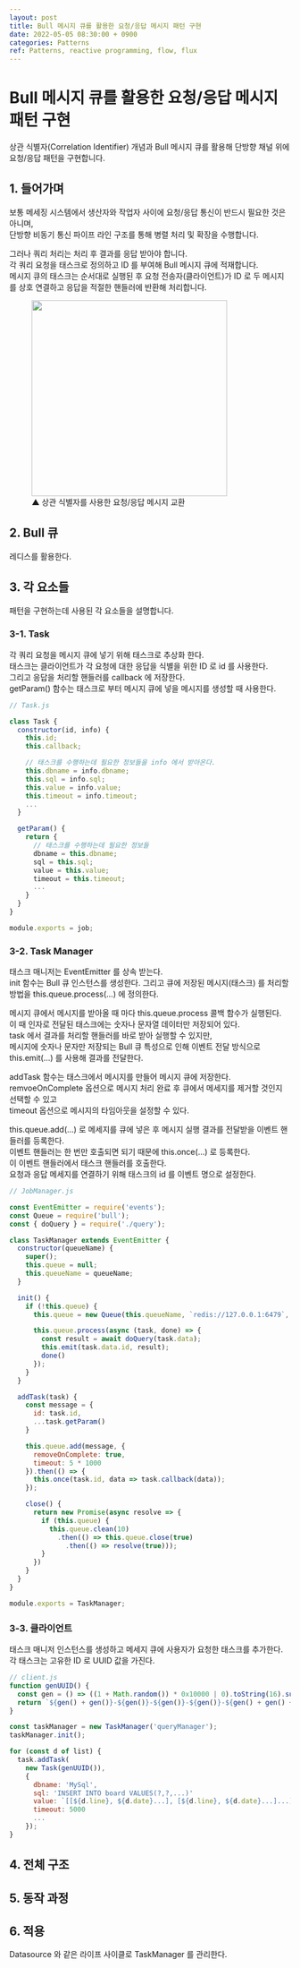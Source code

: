 ```yaml
---
layout: post
title: Bull 메시지 큐를 활용한 요청/응답 메시지 패턴 구현
date: 2022-05-05 08:30:00 + 0900
categories: Patterns
ref: Patterns, reactive programming, flow, flux
---
```


# Bull 메시지 큐를 활용한 요청/응답 메시지 패턴 구현
상관 식별자(Correlation Identifier) 개념과 Bull 메시지 큐를 활용해 단방향 채널 위에 요청/응답 패턴을 구현합니다.   

## 1. 들어가며
보통 메세징 시스템에서 생산자와 작업자 사이에 요청/응답 통신이 반드시 필요한 것은 아니며,   
단방향 비동기 통신 파이프 라인 구조를 통해 병렬 처리 및 확장을 수행합니다.    

그러나 쿼리 처리는 처리 후 결과를 응답 받아야 합니다.    
각 쿼리 요청을 태스크로 정의하고 ID 를 부여해 Bull 메시지 큐에 적재합니다.   
메시지 큐의 태스크는 순서대로 실행된 후 요청 전송자(클라이언트)가 ID 로 두 메시지를 상호 연결하고 응답을 적절한 핸들러에 반환해 처리합니다.    

<figure>
  <img src="https://user-images.githubusercontent.com/13375810/166848517-0d575c29-d826-4d2b-bcaa-a0be8d2fc7e0.png" height="350" />
  <figcaption>▲ 상관 식별자를 사용한 요청/응답 메시지 교환</figcaption>
</figure>

## 2. Bull 큐
레디스를 활용한다.

## 3. 각 요소들
패턴을 구현하는데 사용된 각 요소들을 설명합니다.
### 3-1. Task
각 쿼리 요청을 메시지 큐에 넣기 위해 태스크로 추상화 한다.   
태스크는 클라이언트가 각 요청에 대한 응답을 식별을 위한 ID 로 id 를 사용한다.   
그리고 응답을 처리할 핸들러를 callback 에 저장한다.   
getParam() 함수는 태스크로 부터 메시지 큐에 넣을 메시지를 생성할 때 사용한다.   

```javascript
// Task.js

class Task {
  constructor(id, info) {
    this.id;
    this.callback;

    // 태스크를 수행하는데 필요한 정보들을 info 에서 받아온다.
    this.dbname = info.dbname;
    this.sql = info.sql;
    this.value = info.value;
    this.timeout = info.timeout;
    ...
  }

  getParam() {
    return {
      // 태스크를 수행하는데 필요한 정보들
      dbname = this.dbname;
      sql = this.sql;
      value = this.value;
      timeout = this.timeout;
      ...
    }
  }
}

module.exports = job;
```

### 3-2. Task Manager
태스크 매니저는 EventEmitter 를 상속 받는다.   
init 함수는 Bull 큐 인스턴스를 생성한다. 그리고 큐에 저장된 메시지(태스크) 를 처리할 방법을 this.queue.process(...) 에 정의한다.   

메시지 큐에서 메시지를 받아올 때 마다 this.queue.process 콜백 함수가 실행된다.   
이 때 인자로 전달된 태스크에는 숫자나 문자열 데이터만 저장되어 있다.   
task 에서 결과를 처리할 핸들러를 바로 받아 실행할 수 있지만,   
메시지에 숫자나 문자만 저장되는 Bull 큐 특성으로 인해 이벤트 전달 방식으로 this.emit(...) 를 사용해 결과를 전달한다.   

addTask 함수는 태스크에서 메시지를 만들어 메시지 큐에 저장한다.    
remvoeOnComplete 옵션으로 메시지 처리 완료 후 큐에서 메세지를 제거할 것인지 선택할 수 있고   
timeout 옵션으로 메시지의 타임아웃을 설정할 수 있다.   

this.queue.add(...) 로 메세지를 큐에 넣은 후 메시지 실행 결과를 전달받을 이벤트 핸들러를 등록한다.   
이벤트 핸들러는 한 번만 호출되면 되기 때문에 this.once(...) 로 등록한다.    
이 이벤트 핸들러에서 태스크 핸들러를 호출한다.   
요청과 응답 메세지를 연결하기 위해 태스크의 id 를 이벤트 명으로 설정한다.

```javascript
// JobManager.js

const EventEmitter = require('events');
const Queue = require('bull');
const { doQuery } = require('./query');

class TaskManager extends EventEmitter {
  constructor(queueName) {
    super();
    this.queue = null;
    this.queueName = queueName;
  }

  init() {
    if (!this.queue) {
      this.queue = new Queue(this.queueName, `redis://127.0.0.1:6479`, { prefix: `task_` });

      this.queue.process(async (task, done) => {
        const result = await doQuery(task.data);
        this.emit(task.data.id, result);
        done()
      });
    }
  }

  addTask(task) {
    const message = {
      id: task.id,
      ...task.getParam()
    }

    this.queue.add(message, {
      removeOnComplete: true,
      timeout: 5 * 1000
    }).then(() => {
      this.once(task.id, data => task.callback(data));
    });

    close() {
      return new Promise(async resolve => {
        if (this.queue) {
          this.queue.clean(10)
            .then(() => this.queue.close(true)
              .then(() => resolve(true)));
        }
      })
    }
  }
}

module.exports = TaskManager;
```

### 3-3. 클라이언트
태스크 매니저 인스턴스를 생성하고 메세지 큐에 사용자가 요청한 태스크를 추가한다.   
각 태스크는 고유한 ID 로 UUID 값을 가진다.

```javascript
// client.js
function genUUID() {
  const gen = () => ((1 + Math.random()) * 0x10000 | 0).toString(16).subString(1);
  return `${gen() + gen()}-${gen()}-${gen()}-${gen()}-${gen() + gen() + gen()}`;
}

const taskManager = new TaskManager('queryManager');
taskManager.init();

for (const d of list) {
  task.addTask(
    new Task(genUUID()), 
    {
      dbname: 'MySql',
      sql: 'INSERT INTO board VALUES(?,?,...)'
      value: `[[${d.line}, ${d.date}...], [${d.line}, ${d.date}...]...]`
      timeout: 5000
      ...
    });
}
```


## 4. 전체 구조

## 5. 동작 과정

## 6. 적용
Datasource 와 같은 라이프 사이클로 TaskManager 를 관리한다.